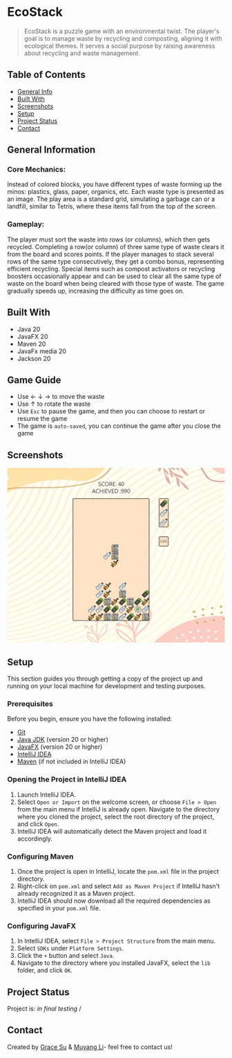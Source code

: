 # EcoStack
> EcoStack is a puzzle game with an environmental twist. The player's goal is to manage waste by recycling and composting,
aligning it with ecological themes. It serves a social purpose by raising awareness about recycling and waste management.
> 

[//]: # (> Live demo [_here_]&#40;https://www.example.com&#41;.)

## Table of Contents
* [General Info](#general-information)
* [Built With](#built-with)
* [Screenshots](#screenshots)
* [Setup](#setup)
* [Project Status](#project-status)
* [Contact](#contact)


## General Information

### Core Mechanics:
Instead of colored blocks, you have different types of waste forming up the minos: plastics, glass, paper, organics, etc. 
Each waste type is presented as an image. The play area is a standard grid, simulating a garbage can or a landfill, 
similar to Tetris, where these items fall from the top of the screen.

### Gameplay:
The player must sort the waste into rows (or columns), which then gets recycled. Completing a row(or column) of three 
same type of waste clears it from the board and scores points.
If the player manages to stack several rows of the same type consecutively, they get a combo bonus, 
representing efficient recycling. Special items such as compost activators or recycling boosters occasionally appear 
and can be used to clear all the same type of waste on the board 
when being cleared with those type of waste.
The game gradually speeds up, increasing the difficulty as time goes on.


## Built With
- Java 20
- JavaFX 20
- Maven 20
- JavaFx media 20
- Jackson 20


## Game Guide
- Use &#8592; &#8595; &#8594; to move the waste
- Use &#8593; to rotate the waste
- Use ```Esc``` to pause the game, and then you can choose to restart or resume the game
- The game is ```auto-saved```, you can continue the game after you close the game


## Screenshots
![Mid-game screenshot](./src/asset/Image/Screenshot.png)


## Setup

This section guides you through getting a copy of the project up and running on your local machine for development and testing purposes.

### Prerequisites

Before you begin, ensure you have the following installed:
- [Git](https://git-scm.com/downloads)
- [Java JDK](https://adoptopenjdk.net/) (version 20 or higher)
- [JavaFX](https://openjfx.io/openjfx-docs/) (version 20 or higher)
- [IntelliJ IDEA](https://www.jetbrains.com/idea/download/)
- [Maven](https://maven.apache.org/download.cgi) (if not included in IntelliJ IDEA)

### Opening the Project in IntelliJ IDEA
1. Launch IntelliJ IDEA.
2. Select ```Open or Import``` on the welcome screen, or choose ```File > Open``` from the main menu if IntelliJ is already open.
Navigate to the directory where you cloned the project, select the root directory of the project, and click ```Open```.
3. IntelliJ IDEA will automatically detect the Maven project and load it accordingly.

### Configuring Maven
1. Once the project is open in IntelliJ, locate the ```pom.xml``` file in the project directory.
2. Right-click on ```pom.xml``` and select ```Add as Maven Project``` if IntelliJ hasn't already recognized it as a Maven project.
3. IntelliJ IDEA should now download all the required dependencies as specified in your ```pom.xml``` file.

### Configuring JavaFX
1. In IntelliJ IDEA, select ```File > Project Structure``` from the main menu.
2. Select ```SDKs``` under ```Platform Settings```.
3. Click the ```+``` button and select ```Java```.
4. Navigate to the directory where you installed JavaFX, select the ```lib``` folder, and click ```OK```.


## Project Status
Project is: _in final testing_ /


## Contact
Created by [Grace Su]() & [Muyang Li]()- feel free to contact us!